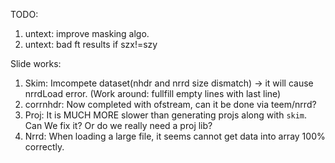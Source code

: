 TODO:
1. untext:  improve masking algo.
2. untext:  bad ft results if szx!=szy

Slide works:
1. Skim: Imcompete dataset(nhdr and nrrd size dismatch) -> it will cause nrrdLoad error. (Work around: fullfill empty lines with last line)            
2. corrnhdr: Now completed with ofstream, can it be done via teem/nrrd?      
3. Proj: It is MUCH MORE slower than generating projs along with `skim`. Can We fix it? Or do we really need a proj lib?    
4. Nrrd: When loading a large file, it seems cannot get data into array 100% correctly.
